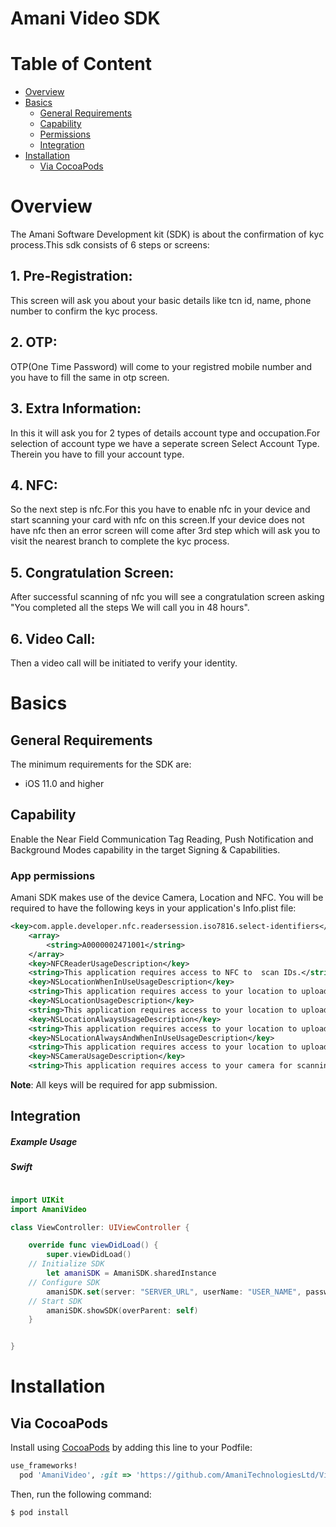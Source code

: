 # Amani Video SDK #

# Table of Content
- [Overview](#overview)
- [Basics](#basics)
    - [General Requirements](#general-requirements)
    - [Capability](#capability)
    - [Permissions](#permissions)
    - [Integration](#integration)
- [Installation](#Installation)
    - [Via CocoaPods](#via-cocoaPods)


# Overview

The Amani Software Development kit (SDK) is about the confirmation of kyc process.This sdk consists of 6 steps or screens:

## 1. Pre-Registration:   

This screen will ask you about your basic details like tcn id, name, phone number to confirm the kyc process.

## 2. OTP:

OTP(One Time Password) will come to your registred mobile number and you have to fill the same in otp screen.


## 3. Extra Information:

 In this it will ask you for 2 types of details account type and occupation.For selection of account type we have a seperate screen Select Account Type. Therein you have to fill your account type.

## 4. NFC:

So the next step is nfc.For this you have to enable nfc in your device and start scanning your card with nfc on this screen.If your device does not have nfc then an error screen will come after 3rd step which will ask you to visit the nearest branch to complete the kyc process.

## 5. Congratulation Screen:

After successful scanning of nfc you will see a congratulation screen asking "You completed all the steps We will call you in 48 hours".

## 6. Video Call:

Then a video call will be initiated to verify your identity.

# Basics

## General Requirements
The minimum requirements for the SDK are:  
* iOS 11.0 and higher  


## Capability

Enable the Near Field Communication Tag Reading, Push Notification and Background Modes capability in the target Signing & Capabilities.


### App permissions

Amani SDK makes use of the device Camera, Location and NFC. You will be required to have the following keys in your application's Info.plist file:

```xml
<key>com.apple.developer.nfc.readersession.iso7816.select-identifiers</key>
    <array>
        <string>A0000002471001</string>
    </array>
    <key>NFCReaderUsageDescription</key>
    <string>This application requires access to NFC to  scan IDs.</string>
    <key>NSLocationWhenInUseUsageDescription</key>
    <string>This application requires access to your location to upload the document.</string>
    <key>NSLocationUsageDescription</key>
    <string>This application requires access to your location to upload the document.</string>
    <key>NSLocationAlwaysUsageDescription</key>
    <string>This application requires access to your location to upload the document.</string>
    <key>NSLocationAlwaysAndWhenInUseUsageDescription</key>
    <string>This application requires access to your location to upload the document.</string>
    <key>NSCameraUsageDescription</key>
    <string>This application requires access to your camera for scanning and uploading the document.</string>
```
**Note**: All keys will be required for app submission.



## Integration

##### Example Usage

##### Swift

```swift

import UIKit
import AmaniVideo

class ViewController: UIViewController {

    override func viewDidLoad() {
        super.viewDidLoad()
    // Initialize SDK 
        let amaniSDK = AmaniSDK.sharedInstance
    // Configure SDK 
        amaniSDK.set(server: "SERVER_URL", userName: "USER_NAME", password: "PASSWORD")
    // Start SDK 
        amaniSDK.showSDK(overParent: self)
    }


}


```

# Installation

## Via CocoaPods

Install using [CocoaPods](http://cocoapods.org) by adding this line to your Podfile:

```ruby
use_frameworks!
  pod 'AmaniVideo', :git => 'https://github.com/AmaniTechnologiesLtd/Video-IOS-Public-SDK.git'
```

Then, run the following command:

```bash
$ pod install
```
